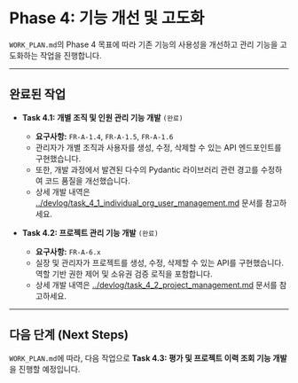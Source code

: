 # Phase 4: 기능 개선 및 고도화

`WORK_PLAN.md`의 Phase 4 목표에 따라 기존 기능의 사용성을 개선하고 관리 기능을 고도화하는 작업을 진행합니다.

---

## 완료된 작업

- **Task 4.1: 개별 조직 및 인원 관리 기능 개발** `(완료)`
  - **요구사항:** `FR-A-1.4`, `FR-A-1.5`, `FR-A-1.6`
  - 관리자가 개별 조직과 사용자를 생성, 수정, 삭제할 수 있는 API 엔드포인트를 구현했습니다.
  - 또한, 개발 과정에서 발견된 다수의 Pydantic 라이브러리 관련 경고를 수정하여 코드 품질을 개선했습니다.
  - 상세 개발 내역은 [../devlog/task_4_1_individual_org_user_management.md](../devlog/task_4_1_individual_org_user_management.md) 문서를 참고하세요.

- **Task 4.2: 프로젝트 관리 기능 개발** `(완료)`
  - **요구사항:** `FR-A-6.x`
  - 실장 및 관리자가 프로젝트를 생성, 수정, 삭제할 수 있는 API를 구현했습니다. 역할 기반 권한 제어 및 소유권 검증 로직을 포함합니다.
  - 상세 개발 내역은 [../devlog/task_4_2_project_management.md](../devlog/task_4_2_project_management.md) 문서를 참고하세요.

---

## 다음 단계 (Next Steps)

`WORK_PLAN.md`에 따라, 다음 작업으로 **Task 4.3: 평가 및 프로젝트 이력 조회 기능 개발**을 진행할 예정입니다.
